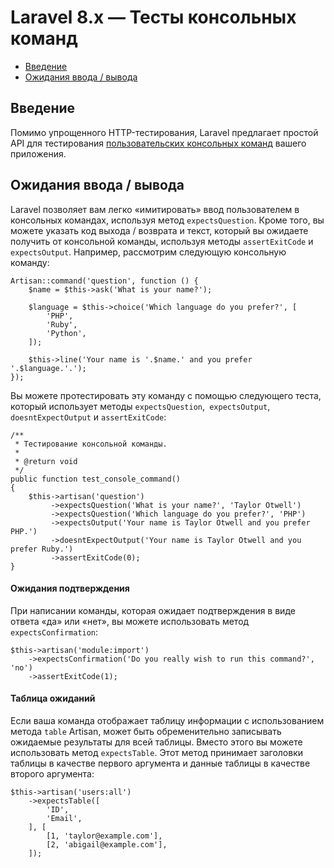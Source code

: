 # Laravel 8.x — Тесты консольных команд

- [Введение](#introduction)
- [Ожидания ввода / вывода](#input-output-expectations)

<a name="introduction"></a>
## Введение

Помимо упрощенного HTTP-тестирования, Laravel предлагает простой API для тестирования [пользовательских консольных команд](artisan.md) вашего приложения.

<a name="input-output-expectations"></a>
## Ожидания ввода / вывода

Laravel позволяет вам легко «имитировать» ввод пользователем в консольных командах, используя метод `expectsQuestion`. Кроме того, вы можете указать код выхода / возврата и текст, который вы ожидаете получить от консольной команды, используя методы `assertExitCode` и `expectsOutput`. Например, рассмотрим следующую консольную команду:

    Artisan::command('question', function () {
        $name = $this->ask('What is your name?');

        $language = $this->choice('Which language do you prefer?', [
            'PHP',
            'Ruby',
            'Python',
        ]);

        $this->line('Your name is '.$name.' and you prefer '.$language.'.');
    });

Вы можете протестировать эту команду с помощью следующего теста, который использует методы `expectsQuestion`,` expectsOutput`, `doesntExpectOutput` и `assertExitCode`:

    /**
     * Тестирование консольной команды.
     *
     * @return void
     */
    public function test_console_command()
    {
        $this->artisan('question')
             ->expectsQuestion('What is your name?', 'Taylor Otwell')
             ->expectsQuestion('Which language do you prefer?', 'PHP')
             ->expectsOutput('Your name is Taylor Otwell and you prefer PHP.')
             ->doesntExpectOutput('Your name is Taylor Otwell and you prefer Ruby.')
             ->assertExitCode(0);
    }

<a name="confirmation-expectations"></a>
#### Ожидания подтверждения

При написании команды, которая ожидает подтверждения в виде ответа «да» или «нет», вы можете использовать метод `expectsConfirmation`:

    $this->artisan('module:import')
        ->expectsConfirmation('Do you really wish to run this command?', 'no')
        ->assertExitCode(1);

<a name="table-expectations"></a>
#### Таблица ожиданий

Если ваша команда отображает таблицу информации с использованием метода `table` Artisan, может быть обременительно записывать ожидаемые результаты для всей таблицы. Вместо этого вы можете использовать метод `expectsTable`. Этот метод принимает заголовки таблицы в качестве первого аргумента и данные таблицы в качестве второго аргумента:

    $this->artisan('users:all')
        ->expectsTable([
            'ID',
            'Email',
        ], [
            [1, 'taylor@example.com'],
            [2, 'abigail@example.com'],
        ]);
